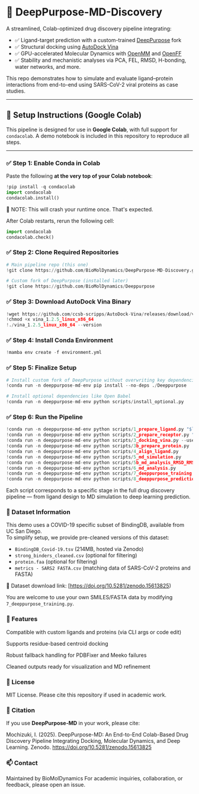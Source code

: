 # 🧬 DeepPurpose-MD-Discovery

A streamlined, Colab-optimized drug discovery pipeline integrating:

- ✅ Ligand-target prediction with a custom-trained [DeepPurpose](https://github.com/BioMolDynamics/Deeppurpose) fork
- ✅ Structural docking using [AutoDock Vina](http://vina.scripps.edu/)
- ✅ GPU-accelerated Molecular Dynamics with [OpenMM](https://openmm.org/) and [OpenFF](https://openforcefield.org/)
- ✅ Stability and mechanistic analyses via PCA, FEL, RMSD, H-bonding, water networks, and more.

This repo demonstrates how to simulate and evaluate ligand–protein interactions from end-to-end using SARS-CoV-2 viral proteins as case studies.

---

## 🔧 Setup Instructions (Google Colab)

This pipeline is designed for use in **Google Colab**, with full support for `condacolab`. A demo notebook is included in this repository to reproduce all steps.

---

### ✅ Step 1: Enable Conda in Colab

Paste the following **at the very top of your Colab notebook**:

```python
!pip install -q condacolab
import condacolab
condacolab.install()
```



🔄 NOTE: This will crash your runtime once. That's expected.

After Colab restarts, rerun the following cell:

```python
import condacolab
condacolab.check()
```

### ✅ Step 2: Clone Required Repositories

```python
# Main pipeline repo (this one)
!git clone https://github.com/BioMolDynamics/DeepPurpose-MD-Discovery.git

# Custom fork of DeepPurpose (installed later)
!git clone https://github.com/BioMolDynamics/Deeppurpose
```

### ✅ Step 3: Download AutoDock Vina Binary

```python
!wget https://github.com/ccsb-scripps/AutoDock-Vina/releases/download/v1.2.5/vina_1.2.5_linux_x86_64
!chmod +x vina_1.2.5_linux_x86_64
!./vina_1.2.5_linux_x86_64 --version
```

### ✅ Step 4: Install Conda Environment

```python
!mamba env create -f environment.yml
```

### ✅ Step 5: Finalize Setup

```python
# Install custom fork of DeepPurpose without overwriting key dependencies
!conda run -n deeppurpose-md-env pip install --no-deps ./Deeppurpose

# Install optional dependencies like Open Babel
!conda run -n deeppurpose-md-env python scripts/install_optional.py
```

### ✅ Step 6: Run the Pipeline

```python
!conda run -n deeppurpose-md-env python scripts/1_prepare_ligand.py "$ligand_smiles"
!conda run -n deeppurpose-md-env python scripts/2_prepare_receptor.py "$pdb_id" --strict-protein
!conda run -n deeppurpose-md-env python scripts/3_docking_vina.py --use-residue-centroid
!conda run -n deeppurpose-md-env python scripts/3b_prepare_protein.py
!conda run -n deeppurpose-md-env python scripts/4_align_ligand.py
!conda run -n deeppurpose-md-env python scripts/5_md_simulation.py
!conda run -n deeppurpose-md-env python scripts/5b_md_analysis_RMSD_RMSF.py
!conda run -n deeppurpose-md-env python scripts/6_md_analysis.py
!conda run -n deeppurpose-md-env python scripts/7_deeppurpose_training.py
!conda run -n deeppurpose-md-env python scripts/8_deeppurpose_prediction.py
```
Each script corresponds to a specific stage in the full drug discovery pipeline — from ligand design to MD simulation to deep learning prediction.


### 🧪 Dataset Information

This demo uses a COVID-19 specific subset of BindingDB, available from UC San Diego.  
To simplify setup, we provide pre-cleaned versions of this dataset:

- `BindingDB_Covid-19.tsv` (214MB, hosted via Zenodo)
- `strong_binders_cleaned.csv` (optional for filtering)
- `protein.faa` (optional for filtering)
- `metrics - SARS2 FASTA.csv` (matching data of SARS-CoV-2 proteins and FASTA)

📎 Dataset download link: [https://doi.org/10.5281/zenodo.15613825)

You are welcome to use your own SMILES/FASTA data by modifying `7_deeppurpose_training.py`.

### 🧬 Features
Compatible with custom ligands and proteins (via CLI args or code edit)

Supports residue-based centroid docking

Robust fallback handling for PDBFixer and Meeko failures

Cleaned outputs ready for visualization and MD refinement

### 📜 License
MIT License. Please cite this repository if used in academic work.

### 📖 Citation
If you use **DeepPurpose-MD** in your work, please cite:

Mochizuki, I. (2025). DeepPurpose-MD: An End-to-End Colab-Based Drug Discovery Pipeline Integrating Docking, Molecular Dynamics, and Deep Learning. Zenodo. https://doi.org/10.5281/zenodo.15613825

### 📫 Contact
Maintained by BioMolDynamics
For academic inquiries, collaboration, or feedback, please open an issue.
